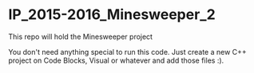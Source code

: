 # IP_2015-2016_Minesweeper_2
This repo will hold the Minesweeper project

You don't need anything special to run this code. 
Just create a new C++ project on Code Blocks, Visual or whatever and add those files :).
